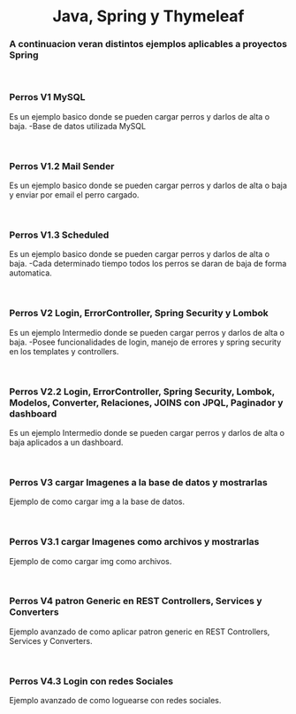 <h1 align="center">Java, Spring y Thymeleaf </h1>
<h3 align="left">A continuacion veran distintos ejemplos aplicables a proyectos Spring</h3>
<br>

<h3 align="left">Perros V1 MySQL</h3>

<p align="left">Es un ejemplo basico donde se pueden cargar perros y darlos de alta o baja. -Base de datos utilizada MySQL</p>
<br>

<h3 align="left">Perros V1.2 Mail Sender</h3>
<p align="left">Es un ejemplo basico donde se pueden cargar perros y darlos de alta o baja y enviar por email el perro cargado.</p>
<br>

<h3 align="left">Perros V1.3 Scheduled</h3>
<p align="left">Es un ejemplo basico donde se pueden cargar perros y darlos de alta o baja. -Cada determinado tiempo todos los perros se daran de baja de forma automatica.</p>
<br>

<h3 align="left">Perros V2 Login, ErrorController, Spring Security y Lombok</h3>
<p align="left">Es un ejemplo Intermedio donde se pueden cargar perros y darlos de alta o baja. -Posee funcionalidades de login, manejo de errores y spring security en los templates y controllers.</p>
<br>

<h3 align="left">Perros V2.2 Login, ErrorController, Spring Security, Lombok, Modelos, Converter, Relaciones, JOINS con JPQL, Paginador y dashboard</h3>
<p align="left">Es un ejemplo Intermedio donde se pueden cargar perros y darlos de alta o baja aplicados a un dashboard.</p>
<br>

<h3 align="left">Perros V3 cargar Imagenes a la base de datos y mostrarlas</h3>
<p align="left">Ejemplo de como cargar img a la base de datos.</p>
<br>

<h3 align="left">Perros V3.1 cargar Imagenes como archivos y mostrarlas</h3>
<p align="left">Ejemplo de como cargar img como archivos.</p>
<br>

<h3 align="left">Perros V4 patron Generic en REST Controllers, Services y Converters</h3>
<p align="left">Ejemplo avanzado de como aplicar patron generic en REST Controllers, Services y Converters.</p>
<br>

<h3 align="left">Perros V4.3 Login con redes Sociales</h3>
<p align="left">Ejemplo avanzado de como loguearse con redes sociales.</p>
<br>

